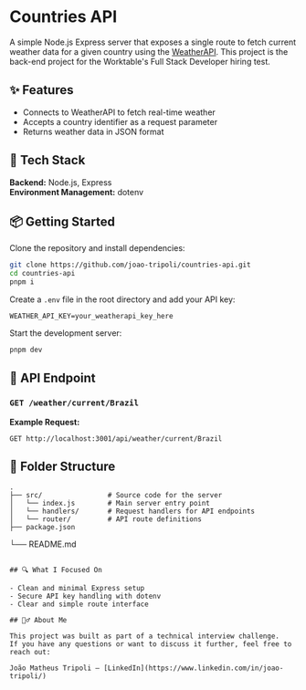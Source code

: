 # Countries API

A simple Node.js Express server that exposes a single route to fetch current weather data for a given country using the [WeatherAPI](https://www.weatherapi.com/). This project is the back-end project for the Worktable's Full Stack Developer hiring test.

## ✨ Features

- Connects to WeatherAPI to fetch real-time weather
- Accepts a country identifier as a request parameter
- Returns weather data in JSON format

## 🚀 Tech Stack

**Backend:** Node.js, Express  
**Environment Management:** dotenv

## 📦 Getting Started

Clone the repository and install dependencies:

```bash
git clone https://github.com/joao-tripoli/countries-api.git
cd countries-api
pnpm i
```

Create a `.env` file in the root directory and add your API key:

```env
WEATHER_API_KEY=your_weatherapi_key_here
```

Start the development server:

```bash
pnpm dev
```

## 📡 API Endpoint

### `GET /weather/current/Brazil`

**Example Request:**

```
GET http://localhost:3001/api/weather/current/Brazil
```

## 📁 Folder Structure

```
.
├── src/                # Source code for the server
│   └── index.js        # Main server entry point
│   └── handlers/       # Request handlers for API endpoints
│   └── router/         # API route definitions
├── package.json
```

└── README.md

```

## 🔍 What I Focused On

- Clean and minimal Express setup
- Secure API key handling with dotenv
- Clear and simple route interface

## 🙋‍♂️ About Me

This project was built as part of a technical interview challenge.
If you have any questions or want to discuss it further, feel free to reach out:

João Matheus Tripoli – [LinkedIn](https://www.linkedin.com/in/joao-tripoli/)
```
